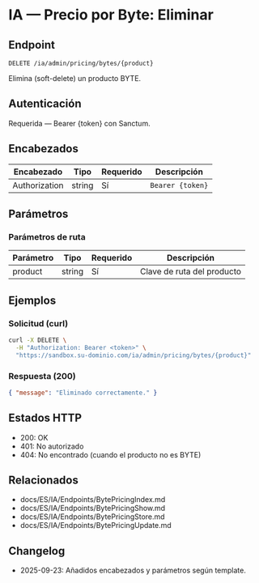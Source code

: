 # IA — Precio por Byte: Eliminar

## Endpoint

```
DELETE /ia/admin/pricing/bytes/{product}
```

Elimina (soft-delete) un producto BYTE.

## Autenticación

Requerida — Bearer {token} con Sanctum.

## Encabezados

| Encabezado       | Tipo   | Requerido | Descripción |
| ---------------- | ------ | --------- | ----------- |
| Authorization    | string | Sí        | `Bearer {token}` |

## Parámetros

### Parámetros de ruta

| Parámetro | Tipo   | Requerido | Descripción |
| --------- | ------ | --------- | ----------- |
| product   | string | Sí        | Clave de ruta del producto |

## Ejemplos

### Solicitud (curl)

```bash
curl -X DELETE \
  -H "Authorization: Bearer <token>" \
  "https://sandbox.su-dominio.com/ia/admin/pricing/bytes/{product}"
```

### Respuesta (200)

```json
{ "message": "Eliminado correctamente." }
```

## Estados HTTP

- 200: OK
- 401: No autorizado
- 404: No encontrado (cuando el producto no es BYTE)

## Relacionados

- docs/ES/IA/Endpoints/BytePricingIndex.md
- docs/ES/IA/Endpoints/BytePricingShow.md
- docs/ES/IA/Endpoints/BytePricingStore.md
- docs/ES/IA/Endpoints/BytePricingUpdate.md

## Changelog

- 2025-09-23: Añadidos encabezados y parámetros según template.
